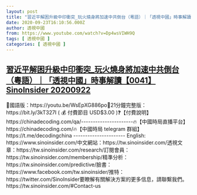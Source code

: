 ```yaml
---
layout: post
title: "習近平解困升級中印衝突_玩火燒身將加速中共倒台（粵語）｜「透視中國」時事解讀【0041】SinoInsider 20200922"
date: 2020-09-23T16:10:56.000Z
author: 透視中國
from: https://www.youtube.com/watch?v=Dp4wsVIWH9Q
tags: [ 透視中國 ]
categories: [ 透視中國 ]
---
```

<!--1600877456000-->
[習近平解困升級中印衝突_玩火燒身將加速中共倒台（粵語）｜「透視中國」時事解讀【0041】SinoInsider 20200922](https://www.youtube.com/watch?v=Dp4wsVIWH9Q)
------

<div>
💎國語版：https://youtu.be/WsEpXG886po💎21分鐘完整版：https://bit.ly/3kT327I  ( 💰 付費節目 USD$3.00 )❓【付費說明】https://chinadecoding.com/qa/----------------------🔥【中國時局直播平台】https://chinadecoding.com/🔥【中國時局 telegram 群組】https://t.me/decodingchina ---------------------- English: https://www.sinoinsider.com/中文網站：https://tw.sinoinsider.com/透視文章：https://tw.sinoinsider.com/research/訂閱會員：https://tw.sinoinsider.com/membership/精準分析：https://tw.sinoinsider.com/predictive/臉書：https://www.facebook.com/tw.sinoinsider/推特：https://twitter.com/SinoInsider要瞭解有關解決方案的更多信息，請聯繫我們。https://tw.sinoinsider.com/#Contact-us
</div>
